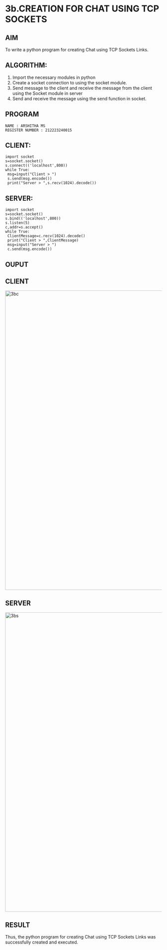 # 3b.CREATION FOR CHAT USING TCP SOCKETS
## AIM
To write a python program for creating Chat using TCP Sockets Links.
## ALGORITHM:
1. Import the necessary modules in python
2. Create a socket connection to using the socket module.
3. Send message to the client and receive the message from the client using the Socket module in
 server
4. Send and receive the message using the send function in socket.
## PROGRAM
```
NAME : ARSHITHA MS
REGISTER NUMBER : 212223240015
```
## CLIENT:
```
import socket
s=socket.socket()
s.connect(('localhost',800))
while True:
 msg=input("Client > ")
 s.send(msg.encode())
 print("Server > ",s.recv(1024).decode())
```

## SERVER:
```
import socket
s=socket.socket()
s.bind(('localhost',800))
s.listen(5)
c,addr=s.accept()
while True:
 ClientMessage=c.recv(1024).decode()
 print("Client > ",ClientMessage)
 msg=input("Server > ")
 c.send(msg.encode())
```

## OUPUT
## CLIENT
<img width="960" alt="3bc" src="https://github.com/user-attachments/assets/841ca068-94da-48dd-baa6-9164a680fd4d">

## SERVER
<img width="960" alt="3bs" src="https://github.com/user-attachments/assets/767978bf-e4f1-4069-8b4c-c43dd563ae9a">

## RESULT
Thus, the python program for creating Chat using TCP Sockets Links was successfully 
created and executed.
